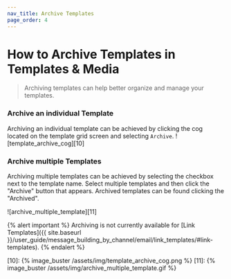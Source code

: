 ```yaml
---
nav_title: Archive Templates
page_order: 4
---
```

# How to Archive Templates in Templates & Media

> Archiving templates can help better organize and manage your templates.

### Archive an individual Template
Archiving an individual template can be achieved by clicking the cog located on the template grid screen and selecting `Archive`. ![template_archive_cog][10]


### Archive multiple Templates
Archiving multiple templates can be achieved by selecting the checkbox next to the template name.  Select multiple templates and then click the "Archive" button that appears.  Archived templates can be found clicking the "Archived".  

![archive_multiple_template][11]


{% alert important %}
Archiving is not currently available for [Link Templates]({{ site.baseurl }}/user_guide/message_building_by_channel/email/link_templates/#link-templates).
{% endalert %}


[10]: {% image_buster /assets/img/template_archive_cog.png %}
[11]: {% image_buster /assets/img/archive_multiple_template.gif %}
